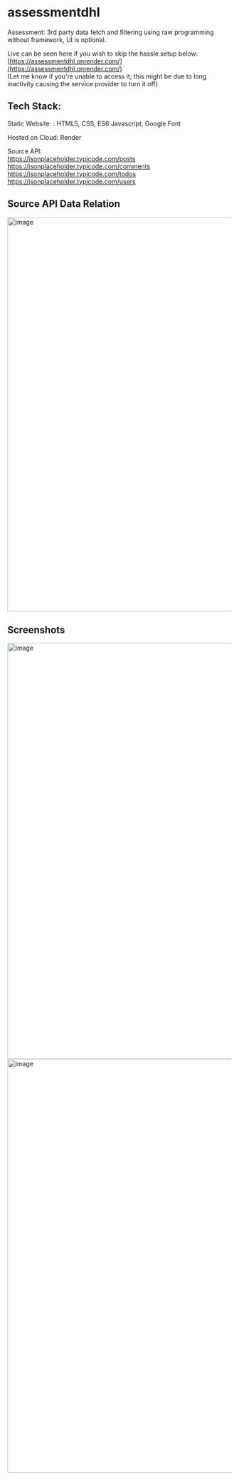 # assessmentdhl

Assessment: 3rd party data fetch and filtering using raw programming without framework, UI is optional.

Live can be seen here if you wish to skip the hassle setup below: [https://assessmentdhl.onrender.com/](https://assessmentdhl.onrender.com/)<br>
(Let me know if you're unable to access it; this might be due to long inactivity causing the service provider to turn it off) 

## Tech Stack: 
Static Website: : HTML5, CSS, ES6 Javascript, Google Font<br>

Hosted on Cloud: Render <br>

Source API:<br>
https://jsonplaceholder.typicode.com/posts <br>
https://jsonplaceholder.typicode.com/comments <br>
https://jsonplaceholder.typicode.com/todos <br>
https://jsonplaceholder.typicode.com/users <br>
   

## Source API Data Relation
<img width="884" alt="image" src="https://github.com/user-attachments/assets/9a7a6624-709c-4e32-9c8a-d54afd3da22e">


## Screenshots
<img width="933" alt="image" src="https://github.com/user-attachments/assets/237fc0ab-3578-4cef-864d-8a4d9f6d6d65">
<img width="928" alt="image" src="https://github.com/user-attachments/assets/9486ea7b-c960-449a-9344-f44b28f5b841">


